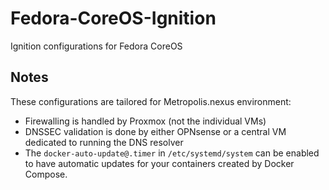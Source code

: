 # Fedora-CoreOS-Ignition
Ignition configurations for Fedora CoreOS<br />

## Notes
These configurations are tailored for Metropolis.nexus environment:
- Firewalling is handled by Proxmox (not the individual VMs)
- DNSSEC validation is done by either OPNsense or a central VM dedicated to running the DNS resolver
- The `docker-auto-update@.timer` in `/etc/systemd/system` can be enabled to have automatic updates for your containers created by Docker Compose.